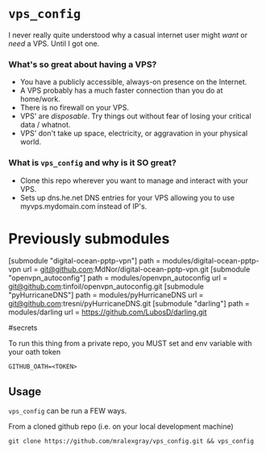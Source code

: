 # `vps_config`

I never really quite understood why a casual internet user might _want_ or _need_ a VPS. Until I got one. 

### What's so great about having a VPS?

- You have a publicly accessible, always-on presence on the Internet.
- A VPS probably has a much faster connection than you do at home/work.
- There is no firewall on your VPS.
- VPS' are _disposable_. Try things out without fear of losing your critical data / whatnot. 
- VPS' don't take up space, electricity, or aggravation in your physical world.

### What is `vps_config` and why is it SO great?

- Clone this repo wherever you want to manage and interact with your VPS.
- Sets up dns.he.net DNS entries for your VPS allowing you to use myvps.mydomain.com instead of IP's.


# Previously submodules

[submodule "digital-ocean-pptp-vpn"]
	path = modules/digital-ocean-pptp-vpn
	url = git@github.com:MdNor/digital-ocean-pptp-vpn.git
[submodule "openvpn_autoconfig"]
	path = modules/openvpn_autoconfig
	url = git@github.com:tinfoil/openvpn_autoconfig.git
[submodule "pyHurricaneDNS"]
	path = modules/pyHurricaneDNS
	url = git@github.com:tresni/pyHurricaneDNS.git
[submodule "darling"]
	path = modules/darling
	url = https://github.com/LubosD/darling.git


#secrets

To run this thing from a private repo, you MUST set and env variable with your oath token

`GITHUB_OATH=<TOKEN>`

## Usage

`vps_config` can be run a FEW ways.

From a cloned github repo (i.e. on your local development machine)

`git clone https://github.com/mralexgray/vps_config.git && vps_config`